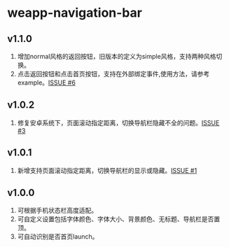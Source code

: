 # weapp-navigation-bar
## v1.1.0
1. 增加normal风格的返回按钮，旧版本的定义为simple风格，支持两种风格切换。
2. 点击返回按钮和点击首页按钮，支持在外部绑定事件,使用方法，请参考example。[ISSUE #6](https://github.com/mulook/weapp-navigation-bar/issues/6)
## v1.0.2
1. 修复安卓系统下，页面滚动指定距离，切换导航栏隐藏不全的问题。[ISSUE #3](https://github.com/mulook/weapp-navigation-bar/issues/3)
## v1.0.1
1. 新增支持页面滚动指定距离，切换导航栏的显示或隐藏。[ISSUE #1](https://github.com/mulook/weapp-navigation-bar/issues/1)
## v1.0.0
1. 可根据手机状态栏高度适配。
2. 可自定义设置包括字体颜色、字体大小、背景颜色、无标题、导航栏是否置顶。
3. 可自动识别是否首页launch。